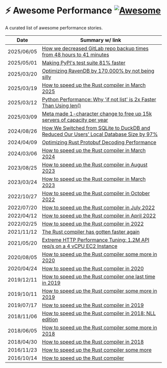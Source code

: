 # ⚡️ Awesome Performance [![Awesome](https://cdn.rawgit.com/sindresorhus/awesome/d7305f38d29fed78fa85652e3a63e154dd8e8829/media/badge.svg)](https://github.com/sindresorhus/awesome)

A curated list of awesome performance stories.

| Date | Summary w/ link |
| --- | --- |
| 2025/06/05 | [How we decreased GitLab repo backup times from 48 hours to 41 minutes](https://about.gitlab.com/blog/2025/06/05/how-we-decreased-gitlab-repo-backup-times-from-48-hours-to-41-minutes/) |
| 2025/05/01 | [Making PyPI's test suite 81% faster](https://blog.trailofbits.com/2025/05/01/making-pypis-test-suite-81-faster/) |
| 2025/03/20 | [Optimizing RavenDB by 170,000% by not being silly](https://ayende.com/blog/202147-A/optimizing-by-170-000-by-not-being-silly) |
| 2025/03/19 | [How to speed up the Rust compiler in March 2025](https://nnethercote.github.io/2025/03/19/how-to-speed-up-the-rust-compiler-in-march-2025.html) |
| 2025/03/12 | [Python Performance: Why 'if not list' is 2x Faster Than Using len()](https://blog.codingconfessions.com/p/python-performance-why-if-not-list) |
| 2025/03/09 | [Meta made 1-character change to free up 15k servers of capacity per year](https://www.theregister.com/2025/03/09/ebpf_meta_servers/) |
| 2024/08/26 | [How We Switched from SQLite to DuckDB and Reduced Our Users’ Local Database Size by 97%](https://gladysassistant.com/blog/gladys-and-duckdb/)|
| 2024/04/09 | [Optimizing Rust Protobuf Decoding Performance](https://www.greptime.com/blogs/2024-04-09-rust-protobuf-performance)|
| 2024/03/06 | [How to speed up the Rust compiler in March 2024](https://nnethercote.github.io/2024/03/06/how-to-speed-up-the-rust-compiler-in-march-2024.html) |
| 2023/08/25 | [How to speed up the Rust compiler in August 2023](https://nnethercote.github.io/2023/08/25/how-to-speed-up-the-rust-compiler-in-august-2023.html) |
| 2023/03/24 | [How to speed up the Rust compiler in March 2023](https://nnethercote.github.io/2023/03/24/how-to-speed-up-the-rust-compiler-in-march-2023.html) |
| 2022/10/27 | [How to speed up the Rust compiler in October 2022](https://nnethercote.github.io/2022/10/27/how-to-speed-up-the-rust-compiler-in-october-2022.html) |
| 2022/07/20 | [How to speed up the Rust compiler in July 2022](https://nnethercote.github.io/2022/07/20/how-to-speed-up-the-rust-compiler-in-july-2022.html) |
| 2022/04/12 | [How to speed up the Rust compiler in April 2022](https://nnethercote.github.io/2022/04/12/how-to-speed-up-the-rust-compiler-in-april-2022.html) |
| 2022/02/25 | [How to speed up the Rust compiler in 2022](https://nnethercote.github.io/2022/02/25/how-to-speed-up-the-rust-compiler-in-2022.html) |
| 2021/11/12 | [The Rust compiler has gotten faster again](https://nnethercote.github.io/2021/11/12/the-rust-compiler-has-gotten-faster-again.html) |
| 2021/05/20 | [Extreme HTTP Performance Tuning: 1.2M API req/s on a 4 vCPU EC2 Instance](https://talawah.io/blog/extreme-http-performance-tuning-one-point-two-million/) |
| 2020/08/05 | [How to speed up the Rust compiler some more in 2020](https://blog.mozilla.org/nnethercote/2020/08/05/how-to-speed-up-the-rust-compiler-some-more-in-2020/) |
| 2020/04/24 | [How to speed up the Rust compiler in 2020](https://blog.mozilla.org/nnethercote/2020/04/24/how-to-speed-up-the-rust-compiler-in-2020/) |
| 2019/12/11 | [How to speed up the Rust compiler one last time in 2019](https://blog.mozilla.org/nnethercote/2019/12/11/how-to-speed-up-the-rust-compiler-one-last-time-in-2019/) |
| 2019/10/11 | [How to speed up the Rust compiler some more in 2019](https://blog.mozilla.org/nnethercote/2019/10/11/how-to-speed-up-the-rust-compiler-some-more-in-2019/) |
| 2019/07/17 | [How to speed up the Rust compiler in 2019](https://blog.mozilla.org/nnethercote/2019/07/17/how-to-speed-up-the-rust-compiler-in-2019/) |
| 2018/11/06 | [How to speed up the Rust compiler in 2018: NLL edition](https://blog.mozilla.org/nnethercote/2018/11/06/how-to-speed-up-the-rust-compiler-in-2018-nll-edition/) |
| 2018/06/05 | [How to speed up the Rust compiler some more in 2018](https://blog.mozilla.org/nnethercote/2018/06/05/how-to-speed-up-the-rust-compiler-some-more-in-2018/) |
| 2018/04/30 | [How to speed up the Rust compiler in 2018](https://blog.mozilla.org/nnethercote/2018/04/30/how-to-speed-up-the-rust-compiler-in-2018/) |
| 2016/11/23 | [How to speed up the Rust compiler some more](https://blog.mozilla.org/nnethercote/2016/11/23/how-to-speed-up-the-rust-compiler-some-more/) |
| 2016/10/14 | [How to speed up the Rust compiler](https://blog.mozilla.org/nnethercote/2016/10/14/how-to-speed-up-the-rust-compiler/) |
